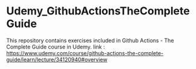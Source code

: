 # Udemy_GithubActionsTheCompleteGuide
This repository contains exercises included in Github Actions - The Complete Guide course in Udemy.
link : https://www.udemy.com/course/github-actions-the-complete-guide/learn/lecture/34120940#overview

